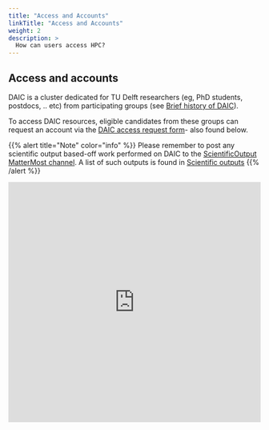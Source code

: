 ```yaml
---
title: "Access and Accounts"
linkTitle: "Access and Accounts"
weight: 2
description: >
  How can users access HPC?
---
```




## Access and accounts


DAIC is a cluster dedicated for TU Delft researchers (eg, PhD students, postdocs, .. etc) from participating groups (see [Brief history of DAIC](../#brief-history-of-daic)). 

To access DAIC resources, eligible candidates from these groups can request an account via the [DAIC access request form](https://forms.office.com/e/tSAckyHevL)- also found below.

{{% alert title="Note" color="info" %}}
Please remember to post any scientific output based-off work performed on DAIC to the [ScientificOutput MatterMost channel](https://mattermost.tudelft.nl/daic/channels/scientificoutput). 
A list of such outputs is found in [Scientific outputs](../scientific_outputs)
{{% /alert %}}


<iframe width="640px" height="480px" src="https://forms.office.com/e/tSAckyHevL?embed=true" frameborder="0" marginwidth="0" marginheight="0" style="border: none; max-width:100%; max-height:100vh" allowfullscreen webkitallowfullscreen mozallowfullscreen msallowfullscreen> </iframe>





